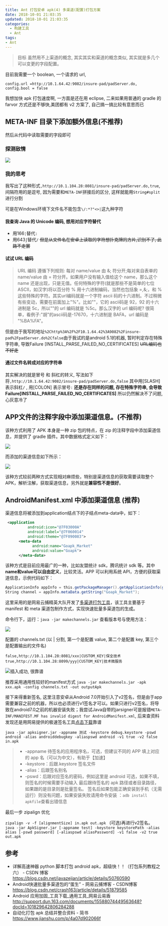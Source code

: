 ```yaml
---
title: Ant 打包安卓 apk(4) 多渠道(配置)打包方案
date: 2018-10-01 21:03:35
updated: 2018-10-01 21:03:35
categories:
  - 构建工具
  - Ant
tags:
- Ant
---
```


> 目标 虽然用不上渠道的概念, 其实其实和渠道的概念类似, 其实就是多几个可以变更的字段配置。

目前我需要一个 boolean, 一个请求的 url,

```properties
config.url =http://10.1.64.42:9082/insure-pad/padServer.do,
config.bool = false
```

我想加快 apk 打包速度啊, 一方面是还在用 eclipse, 二来如果用普通的 gradle 的 farvor 方式还是不够快,美团都有 v2 方案了, 自己搞一搞比较有意思而已

## META-INF 目录下添加额外信息(不推荐)

然后从代码中读取需要的字段即可

### 探测敌情

![](https://upload-images.jianshu.io/upload_images/1662509-090b0f1ff9def401.png?imageMogr2/auto-orient/strip%7CimageView2/2/w/1240)

### 我的思考

我写出了这种形式`,http://10.1.104.28:8081/insure-pad/padServer.do,true`, 间隔符用的是逗号, 因为需要和`META-INF`拼接后的区分,  这样就能用`String#split`进行分割

可是在Windows环境下文件名不能包含`\/:*?"<>|`这九种字符

#### 我查询 Java 的 Unicode 编码, 想用对应字符替代

* 用166`¦`替代`:`
* 用643`ʃ`替代`/`
~~但是从文件名在安卓上读取的字符想扑克牌的方片,识别不了, 此路不走罢~~

#### 试试 URL 编码

> URL 编码 遵循下列规则: 每对 name/value 由 &; 符分开;每对来自表单的 name/value 由 = 符分开。如果用户没有输入值给这个 name，那么这个 name 还是出现，只是无值。任何特殊的字符(就是那些不是简单的七位 ASCII，如汉字)将以百分符 % 用十六进制编码，当然也包括象 =,&;，和 % 这些特殊的字符。其实url编码就是一个字符 ascii 码的十六进制。不过稍微有些变动，需要在前面加上"%"。比如"\"，它的 ascii码是 92，92 的十六进制是 5c，所以"\"的 url 编码就是 %5c。那么汉字的 url 编码呢? 很简单，看例子:"胡"的ascii码是-17670，十六进制是 BAFA，url 编码是 "%BA%FA"。

但是由于我写的地址`%2Chttp%3A%2F%2F10.1.64.42%3A9082%2Finsure-pad%2FpadServer.do%2Cfalse`由于我试的是android 5.1的机器, 暂时判定存在特殊字符串, 导致Failure [INSTALL_PARSE_FAILED_NO_CERTIFICATES]
~~URL编码也不好走~~

#### 通过文件名转成对应的字符串

其实解决的就是冒号 和 斜杠的转义, 写法如下
将`,http://10.1.64.42:9082/insure-pad/padServer.do,false`
其中用[SLASH]  表示斜杠`/` , 用[COLON] 表示冒号`:`
**还是存在同样的问题, 存在特殊字符串, 会导致 Failure[INSTALL_PARSE_FAILED_NO_CERTIFICATES]**
所以仍然解决不了问题, 心灰意冷了

## APP文件的注释字段中添加渠道信息。(不推荐)

该种方式利用了 APK 本身是一种 zip 包的特点，在 zip 的注释字段中添加渠道信息，并提供了 gradle 插件。其中数据格式定义如下：

![](https://upload-images.jianshu.io/upload_images/1662509-3fec8266f79b4604.png?imageMogr2/auto-orient/strip%7CimageView2/2/w/1240)

而添加的渠道信息如下所示：

![](https://upload-images.jianshu.io/upload_images/1662509-9b428a82b8fa0655.png?imageMogr2/auto-orient/strip%7CimageView2/2/w/1240)

该种方式较前两种方式实现相对麻烦些，特别是渠道信息的获取需要读取整个APK，解析注解，获取渠道信息，另外就是**兼容性不是很好**。

## AndroidManifest.xml 中添加渠道信息 (推荐)

渠道信息将被添加到application结点下的子结点meta-data中，如下：

```xml
 <application
          android:icon="@7F03000A"
          android:label="@7F060014"
          android:theme="@7F090083">
      <meta-data
            android:name="Goapk_Market"
            android:value="Goapk">
      </meta-data>
```

该种方式是目前应用最广的一种，比如友盟统计 sdk，腾讯统计 sdk 等。其中**name和value可以自由定义**，比较灵活。APP 可以利用系统 API，方便的获取渠道信息，示例代码如下：

```java
ApplicationInfo appInfo = this.getPackageManager().getApplicationInfo(getPackageName(), PackageManager.GET_META_DATA);
String channel = appInfo.metaData.getString("Goapk_Market");
```

这里采用的是网易云捕精英大队开发了[多渠道打包工具](http://crash-public-online.nos.netease.com/makechannels.zip)，该工具主要基于 manifest 和 meta 渠道包制作方式，实现快速批量多渠道包的生成。

命令行下，运行：`java -jar makechannels.jar` 查看版本号与使用方法：

![](https://upload-images.jianshu.io/upload_images/1662509-cf07de8b17c65440.png?imageMogr2/auto-orient/strip%7CimageView2/2/w/1240)

配置的 channels.txt (以 | 分割, 第一个是配置 value, 第二个是配置 key, 第三个是配置输出的文件名)

```text
false,http://10.1.104.28:8081/xxx|CUSTOM_KEY|保全技术
true,http://10.1.104.28:8099/yyy|CUSTOM_KEY|技术微服务
```

![插入成功, 很靠谱](https://upload-images.jianshu.io/upload_images/1662509-8bd0267ec6a520c0.png?imageMogr2/auto-orient/strip%7CimageView2/2/w/1240)

推荐采用通用性较好的manifest方式
`java -jar makechannels.jar -apk xxx.apk -config channels.txt -out outputApk`

接下来得重新签名, 这里注意安卓从Android 7.0开始引入了v2签名，但是由于app需要兼容之前的机器，所以也必须进行v1签名才可以。如果只进行v2签名，将导致在android7.0之前的机器安装失败；我尝试Java自带的jarsigner可是报错`META-INF/MANIFEST.MF has invalid digest for AndroidManifest.xml`, 后来查资料发现还是用网易提供的极速签名工具[点击下载](http://nsmobile-pub-online.nos.netease.com/apksigner.rar)靠谱

`java -jar apksigner.jar -appname 测试 -keystore debug.keystore -pswd android -alias androiddebugkey -aliaspswd android -v1 true -v2 false in.apk `

> * -appname 待签名的应用程序名，可选，但建议不同的 APP 填上对应的 app 名（可以为中文），有助于【加速】
> * -keystore：后跟.keystore 签名文件
> * -alias：后跟签名别名
> * -pswd：后跟对应签名的密码，例如这里是 android 可选，如果不填，则签名的时候需要手动输入
> 最后跟待签名的 apk 路径或者目录路径，如果跟的是目录则是批量签名。
签名后如果包能正确安装到手机（无需运行）则没有问题，如果安装失败请用命令安装 ：`adb install apkfile`查看出错信息

最后一步 zipalign 优化

`zipalign -v -f [alignmentSize] in.apk out.apk `
(可选)再进行v2签名。
`java -jar ApkSigner.jar [-appname test] -keystore keystorePath -alias alias [-pswd password] [-aliaspswd aliasPassword] -v1 false -v2 true out.apk`

## 参考

* 详解高速神器 python 脚本打包 android apk，超级快！！（打包系列教程之六） - CSDN 博客
<https://blog.csdn.net/javazejian/article/details/50760590>
* Android快速批量多渠道包的“蛋生” - 网易云捕博客 - CSDN博客
<https://blog.csdn.net/crash163/article/details/51879585>
* Android 应用加固_工具下载_通用工具_网易云易盾
<http://support.dun.163.com/documents/15588074449563648?docId=101829642806284288>
* 自动化打包 apk 总结并整合资料 - 简书
<https://www.jianshu.com/p/4a07d902066f>
